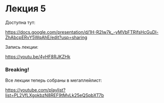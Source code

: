 # Лекция 5

Доступна тут: 

https://docs.google.com/presentation/d/1H-R2Iw7k_-yMVbFTRjfsHcGuDl-ZhAbcpERvY5WqAhE/edit?usp=sharing
    
Запись лекции: 

https://youtu.be/4yHF8RJKZHk


### Breaking!

Все лекции теперь собраны в мегаплейлист:

https://youtube.com/playlist?list=PL2VfLXgokbzN8REF9tMvLk25eQSpbXT7b